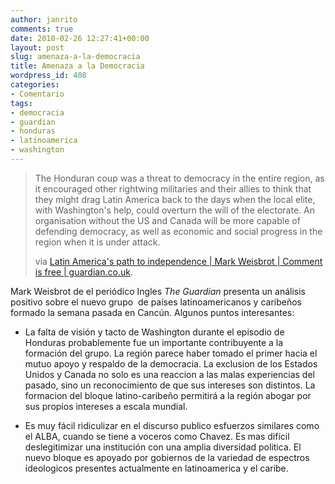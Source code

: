 ```yaml
---
author: janrito
comments: true
date: 2010-02-26 12:27:41+00:00
layout: post
slug: amenaza-a-la-democracia
title: Amenaza a la Democracia
wordpress_id: 408
categories:
- Comentario
tags:
- democracia
- guardian
- honduras
- latinoamerica
- washington
---
```


<blockquote>The Honduran coup was a threat to democracy in the entire region, as it encouraged other rightwing militaries and their allies to think that they might drag Latin America back to the days when the local elite, with Washington's help, could overturn the will of the electorate. An organisation without the US and Canada will be more capable of defending democracy, as well as economic and social progress in the region when it is under attack.

via [Latin America's path to independence | Mark Weisbrot | Comment is free | guardian.co.uk](http://www.guardian.co.uk/commentisfree/cifamerica/2010/feb/25/latin-america-independence).</blockquote>


Mark Weisbrot de el periódico Ingles _The Guardian_ presenta un análisis positivo sobre el nuevo grupo  de países latinoamericanos y caribeños formado la semana pasada en Cancún. Algunos puntos interesantes:



	
  * La falta de visión y tacto de Washington durante el episodio de Honduras probablemente fue un importante contribuyente a la formación del grupo. La región parece haber tomado el primer hacia el mutuo apoyo y respaldo de la democracia. La exclusion de los Estados Unidos y Canada no solo es una reaccion a las malas experiencias del pasado, sino un reconocimiento de que sus intereses son distintos. La formacion del bloque latino-caribeño permitirá a la región abogar por sus propios intereses a escala mundial.

	
  * Es muy fácil ridiculizar en el discurso publico esfuerzos similares como el ALBA, cuando se tiene a voceros como Chavez. Es mas difícil deslegitimizar una institución con una amplia diversidad politica. El nuevo bloque es apoyado por gobiernos de la variedad de espectros ideologicos presentes actualmente en latinoamerica y el caribe.


